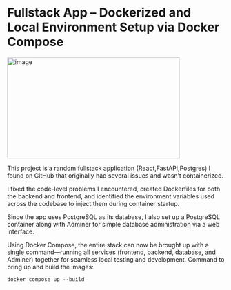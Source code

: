 # Fullstack App – Dockerized and Local Environment Setup via Docker Compose
<img width="400" height="235" alt="image" src="https://github.com/user-attachments/assets/576e0e15-5a21-4593-9e01-a8a4da851a38" />


This project is a random fullstack application (React,FastAPI,Postgres) I found on GitHub that originally had several issues and wasn’t containerized.

I fixed the code-level problems I encountered, created Dockerfiles for both the backend and frontend, and identified the environment variables used across the codebase to inject them during container startup.

Since the app uses PostgreSQL as its database, I also set up a PostgreSQL container along with Adminer for simple database administration via a web interface.

Using Docker Compose, the entire stack can now be brought up with a single command—running all services (frontend, backend, database, and Adminer) together for seamless local testing and development.
Command to bring up and build the images:
```
docker compose up --build
```
